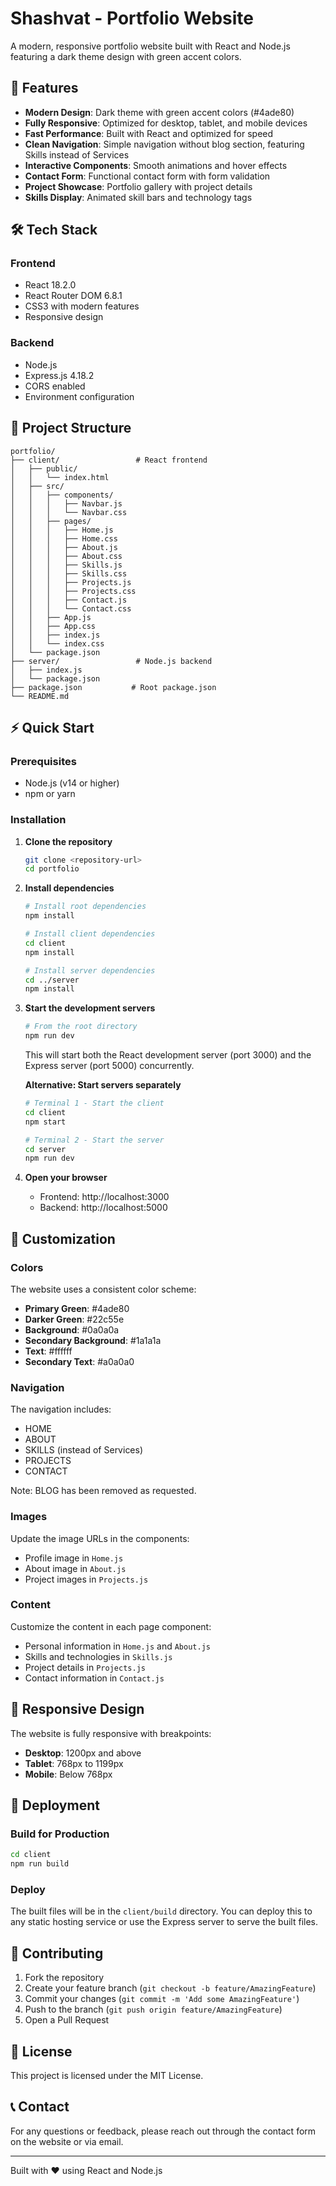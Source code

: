 # Shashvat - Portfolio Website

A modern, responsive portfolio website built with React and Node.js featuring a dark theme design with green accent colors.

## 🚀 Features

- **Modern Design**: Dark theme with green accent colors (#4ade80)
- **Fully Responsive**: Optimized for desktop, tablet, and mobile devices
- **Fast Performance**: Built with React and optimized for speed
- **Clean Navigation**: Simple navigation without blog section, featuring Skills instead of Services
- **Interactive Components**: Smooth animations and hover effects
- **Contact Form**: Functional contact form with form validation
- **Project Showcase**: Portfolio gallery with project details
- **Skills Display**: Animated skill bars and technology tags

## 🛠️ Tech Stack

### Frontend
- React 18.2.0
- React Router DOM 6.8.1
- CSS3 with modern features
- Responsive design

### Backend
- Node.js
- Express.js 4.18.2
- CORS enabled
- Environment configuration

## 📁 Project Structure

```
portfolio/
├── client/                 # React frontend
│   ├── public/
│   │   └── index.html
│   ├── src/
│   │   ├── components/
│   │   │   ├── Navbar.js
│   │   │   └── Navbar.css
│   │   ├── pages/
│   │   │   ├── Home.js
│   │   │   ├── Home.css
│   │   │   ├── About.js
│   │   │   ├── About.css
│   │   │   ├── Skills.js
│   │   │   ├── Skills.css
│   │   │   ├── Projects.js
│   │   │   ├── Projects.css
│   │   │   ├── Contact.js
│   │   │   └── Contact.css
│   │   ├── App.js
│   │   ├── App.css
│   │   ├── index.js
│   │   └── index.css
│   └── package.json
├── server/                 # Node.js backend
│   ├── index.js
│   └── package.json
├── package.json           # Root package.json
└── README.md
```

## ⚡ Quick Start

### Prerequisites
- Node.js (v14 or higher)
- npm or yarn

### Installation

1. **Clone the repository**
   ```bash
   git clone <repository-url>
   cd portfolio
   ```

2. **Install dependencies**
   ```bash
   # Install root dependencies
   npm install
   
   # Install client dependencies
   cd client
   npm install
   
   # Install server dependencies
   cd ../server
   npm install
   ```

3. **Start the development servers**
   ```bash
   # From the root directory
   npm run dev
   ```
   This will start both the React development server (port 3000) and the Express server (port 5000) concurrently.

   **Alternative: Start servers separately**
   ```bash
   # Terminal 1 - Start the client
   cd client
   npm start
   
   # Terminal 2 - Start the server
   cd server
   npm run dev
   ```

4. **Open your browser**
   - Frontend: http://localhost:3000
   - Backend: http://localhost:5000

## 🎨 Customization

### Colors
The website uses a consistent color scheme:
- **Primary Green**: #4ade80
- **Darker Green**: #22c55e
- **Background**: #0a0a0a
- **Secondary Background**: #1a1a1a
- **Text**: #ffffff
- **Secondary Text**: #a0a0a0

### Navigation
The navigation includes:
- HOME
- ABOUT
- SKILLS (instead of Services)
- PROJECTS
- CONTACT

Note: BLOG has been removed as requested.

### Images
Update the image URLs in the components:
- Profile image in `Home.js`
- About image in `About.js`
- Project images in `Projects.js`

### Content
Customize the content in each page component:
- Personal information in `Home.js` and `About.js`
- Skills and technologies in `Skills.js`
- Project details in `Projects.js`
- Contact information in `Contact.js`

## 📱 Responsive Design

The website is fully responsive with breakpoints:
- **Desktop**: 1200px and above
- **Tablet**: 768px to 1199px
- **Mobile**: Below 768px

## 🚀 Deployment

### Build for Production
```bash
cd client
npm run build
```

### Deploy
The built files will be in the `client/build` directory. You can deploy this to any static hosting service or use the Express server to serve the built files.

## 🤝 Contributing

1. Fork the repository
2. Create your feature branch (`git checkout -b feature/AmazingFeature`)
3. Commit your changes (`git commit -m 'Add some AmazingFeature'`)
4. Push to the branch (`git push origin feature/AmazingFeature`)
5. Open a Pull Request

## 📄 License

This project is licensed under the MIT License.

## 📞 Contact

For any questions or feedback, please reach out through the contact form on the website or via email.

---

Built with ❤️ using React and Node.js 

